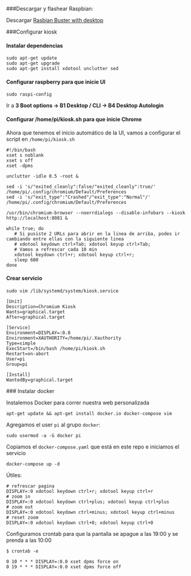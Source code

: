 ###Descargar y flashear Raspbian:

Descargar [Rasbian Buster with desktop](https://www.raspberrypi.org/downloads/raspbian/)


###Configurar kiosk

#### Instalar dependencias

```
sudo apt-get update
sudo apt-get upgrade
sudo apt-get install xdotool unclutter sed
```

#### Configurar raspberry para que inicie UI

```
sudo raspi-config
```

Ir a **3 Boot options -> B1 Desktop / CLI -> B4 Desktop Autologin**

#### Configurar /home/pi/kiosk.sh para que inicie Chrome

Ahora que tenemos el inicio automático de la UI, vamos a configurar el script en `/home/pi/kiosk.sh`


```
#!/bin/bash
xset s noblank
xset s off
xset -dpms

unclutter -idle 0.5 -root &

sed -i 's/"exited_cleanly":false/"exited_cleanly":true/' /home/pi/.config/chromium/Default/Preferences
sed -i 's/"exit_type":"Crashed"/"exit_type":"Normal"/' /home/pi/.config/chromium/Default/Preferences

/usr/bin/chromium-browser --noerrdialogs --disable-infobars --kiosk http://localhost:8081 &

while true; do
   # Si pusiste 2 URLs para abrir en la linea de arriba, podes ir cambiando entre ellas con la siguiente linea
   # xdotool keydown ctrl+Tab; xdotool keyup ctrl+Tab;
   # Vamos a refrescar cada 10 min
   xdotool keydown ctrl+r; xdotool keyup ctrl+r;
   sleep 600
done
```

#### Crear servicio

`sudo vim /lib/systemd/system/kiosk.service`

```
[Unit]
Description=Chromium Kiosk
Wants=graphical.target
After=graphical.target

[Service]
Environment=DISPLAY=:0.0
Environment=XAUTHORITY=/home/pi/.Xauthority
Type=simple
ExecStart=/bin/bash /home/pi/kiosk.sh
Restart=on-abort
User=pi
Group=pi

[Install]
WantedBy=graphical.target
```

### Instalar docker

Instalemos Docker para correr nuestra web personalizada

```
apt-get update && apt-get install docker.io docker-compose vim
```

Agregamos el user `pi` al grupo `docker`:

```
sudo usermod -a -G docker pi
```

Copiamos el `docker-compose.yaml` que está en este repo e iniciamos el servicio

```
docker-compose up -d 
```

Útiles:

```
# refrescar pagina
DISPLAY=:0 xdotool keydown ctrl+r; xdotool keyup ctrl+r
# zoom in
DISPLAY=:0 xdotool keydown ctrl+plus; xdotool keyup ctrl+plus
# zoom out
DISPLAY=:0 xdotool keydown ctrl+minus; xdotool keyup ctrl+minus
# reset zoom
DISPLAY=:0 xdotool keydown ctrl+0; xdotool keyup ctrl+0
```

Configuramos crontab para que la pantalla se apague a las 19:00 y se prenda a las 10:00

```
$ crontab -e

0 10 * * * DISPLAY=:0.0 xset dpms force on
0 19 * * * DISPLAY=:0.0 xset dpms force off
```


